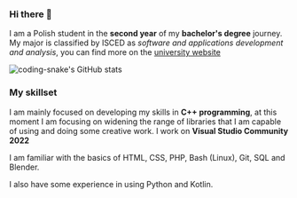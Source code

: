 ### Hi there 👋

I am a Polish student in the **second year** of my **bachelor's degree** journey. 
My major is classified by ISCED as _software and applications development and analysis_, you can find more on the [university website](https://sylabus.uj.edu.pl/en/5/1/2/9/126?masterElement=9)

![coding-snake's GitHub stats](https://github-readme-stats.vercel.app/api?username=coding-snake&show_icons=true&theme=onedark)

### My skillset

I am mainly focused on developing my skills in **C++ programming**, at this moment I am focusing on widening the range of libraries that I am capable of using and doing some creative work. I work on **Visual Studio Community 2022**

I am familiar with the basics of HTML, CSS, PHP, Bash (Linux), Git, SQL and Blender.

I also have some experience in using Python and Kotlin.

<!--
⭐⭐⭐⭐⭐
🌑🌑🌑🌑🌑
-->
